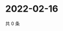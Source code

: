 # 2022-02-16

共 0 条

<!-- BEGIN WEIBO -->
<!-- 最后更新时间 Wed Feb 16 2022 10:26:01 GMT+0800 (China Standard Time) -->

<!-- END WEIBO -->
